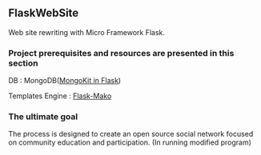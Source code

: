 ## FlaskWebSite
Web site rewriting with Micro Framework Flask.

### Project prerequisites and resources are presented in this section
DB : MongoDB([MongoKit in Flask](https://flask.palletsprojects.com/en/0.12.x/patterns/mongokit/#mongokit-in-flask))

Templates Engine : [Flask-Mako](https://www.makotemplates.org/)

### The ultimate goal 
The process is designed to create an open source social network focused on community education and participation. (In running modified program)
